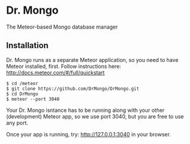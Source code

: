 # Dr. Mongo

The Meteor-based Mongo database manager

## Installation

Dr. Mongo runs as a separate Meteor application, so you need to have Meteor installed, first. Follow instructions here: http://docs.meteor.com/#/full/quickstart

```
$ cd /meteor
$ git clone https://github.com/DrMongo/DrMongo.git
$ cd DrMongo
$ meteor --port 3040
```
Your Dr. Mongo isntance has to be running along with your other (development) Meteor app, so we use port 3040, but you are free to use any port.

Once your app is running, try: http://127.0.0.1:3040 in your browser.
